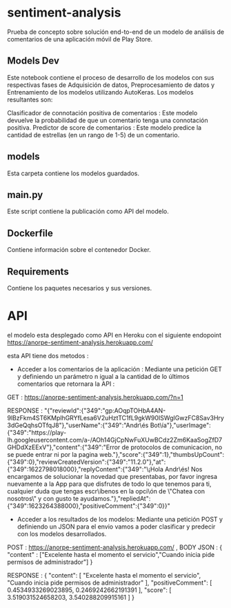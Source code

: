 # sentiment-analysis

Prueba de concepto sobre solución end-to-end de un modelo de análisis de comentarios de una aplicación móvil de Play Store.

## Models Dev

Este notebook contiene el proceso de desarrollo de los modelos con sus respectivas fases de Adquisición de datos, Preprocesamiento de datos y Entrenamiento de los modelos utilizando AutoKeras. Los modelos resultantes son:

Clasificador de connotación positiva de comentarios : Este modelo devuelve la probabilidad de que un comentario tenga una connotación positiva.
Predictor de score de comentarios : Este modelo predice la cantidad de estrellas (en un rango de 1-5) de un comentario. 

## models

Esta carpeta contiene los modelos guardados.

## main.py

Este script contiene la publicación como API del modelo.

## Dockerfile

Contiene información sobre el contenedor Docker.

## Requirements

Contiene los paquetes necesarios y sus versiones.


# API

el modelo esta desplegado como API en Heroku con el siguiente endopoint https://anorpe-sentiment-analysis.herokuapp.com/

esta API tiene dos metodos :

- Acceder a los comentarios de la aplicación : Mediante una petición GET y definiendo un parámetro n igual a la cantidad de lo últimos comentarios que retornara la API :

GET : https://anorpe-sentiment-analysis.herokuapp.com/?n=1

RESPONSE : "{\"reviewId\":{\"349\":\"gp:AOqpTOHbA4AN-9lBzFkm4ST6KMplhGRYfLesa6V2uHztTC1fL9gkW90ISWgIGwzFC8Sav3Hry3dGeQqhsOTfqJ8\"},\"userName\":{\"349\":\"Andr\és Bot\ía\"},\"userImage\":{\"349\":\"https:\/\/play-lh.googleusercontent.com\/a-\/AOh14GjCpNwFuXUwBCdz2Zm6KaaSogZfD7GHDdXzEExV\"},\"content\":{\"349\":\"Error de protocolos de comunicacion, no se puede entrar ni por la pagina web.\"},\"score\":{\"349\":1},\"thumbsUpCount\":{\"349\":0},\"reviewCreatedVersion\":{\"349\":\"11.2.0\"},\"at\":{\"349\":1622798018000},\"replyContent\":{\"349\":\"\¡Hola Andr\és! Nos encargamos de solucionar la novedad que presentabas, por favor ingresa nuevamente a la App para que disfrutes de todo lo que tenemos para ti, cualquier duda que tengas escr\íbenos en la opci\ón de \\\"Chatea con nosotros\\\" y con gusto te ayudamos.\"},\"repliedAt\":{\"349\":1623264388000},\"positiveComment\":{\"349\":0}}"


- Acceder a los resultados de los modelos: Mediante una petición POST y definiendo un JSON para el envio vamos a poder clasificar y predecir con los modelos desarrollados.

POST : https://anorpe-sentiment-analysis.herokuapp.com/ , 
BODY JSON : {
    "content" : ["Excelente hasta el momento el servicio","Cuando inicia pide permisos de administrador"]
}


RESPONSE : {
    "content": [
        "Excelente hasta el momento el servicio",
        "Cuando inicia pide permisos de administrador"
    ],
    "positiveComment": [
        0.4534933269023895,
        0.2469242662191391
    ],
    "score": [
        3.519031524658203,
        3.540288209915161
    ]
}
